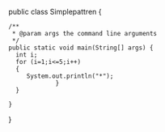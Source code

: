 public class Simplepattren {

    /**
     * @param args the command line arguments
     */
    public static void main(String[] args) {
      int i;
      for (i=1;i<=5;i++)
      {
         System.out.println("*");
                 }
      }
    
    }
    
}
